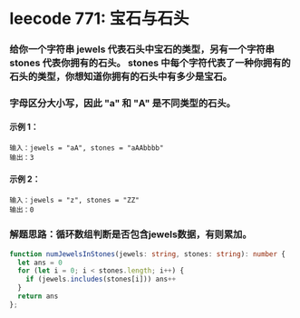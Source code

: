 # leecode 771: 宝石与石头

### 给你一个字符串 jewels 代表石头中宝石的类型，另有一个字符串 stones 代表你拥有的石头。 stones 中每个字符代表了一种你拥有的石头的类型，你想知道你拥有的石头中有多少是宝石。

### 字母区分大小写，因此 "a" 和 "A" 是不同类型的石头。

#### 示例 1：
```
输入：jewels = "aA", stones = "aAAbbbb"
输出：3
```
#### 示例 2：
```
输入：jewels = "z", stones = "ZZ"
输出：0
```

### 解题思路：循环数组判断是否包含jewels数据，有则累加。
```ts
function numJewelsInStones(jewels: string, stones: string): number {
  let ans = 0
  for (let i = 0; i < stones.length; i++) {
    if (jewels.includes(stones[i])) ans++
  }
  return ans
};
```